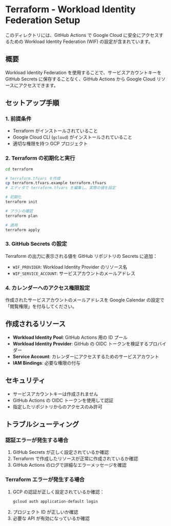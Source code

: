 # Terraform - Workload Identity Federation Setup

このディレクトリには、GitHub Actions で Google Cloud に安全にアクセスするための Workload Identity Federation (WIF) の設定が含まれています。

## 概要

Workload Identity Federation を使用することで、サービスアカウントキーを GitHub Secrets に保存することなく、GitHub Actions から Google Cloud リソースにアクセスできます。

## セットアップ手順

### 1. 前提条件

- Terraform がインストールされていること
- Google Cloud CLI (`gcloud`) がインストールされていること
- 適切な権限を持つ GCP プロジェクト

### 2. Terraform の初期化と実行

```bash
cd terraform

# terraform.tfvars を作成
cp terraform.tfvars.example terraform.tfvars
# エディタで terraform.tfvars を編集し、実際の値を設定

# 初期化
terraform init

# プランの確認
terraform plan

# 適用
terraform apply
```

### 3. GitHub Secrets の設定

Terraform の出力に表示される値を GitHub リポジトリの Secrets に追加：

- `WIF_PROVIDER`: Workload Identity Provider のリソース名
- `WIF_SERVICE_ACCOUNT`: サービスアカウントのメールアドレス

### 4. カレンダーへのアクセス権限設定

作成されたサービスアカウントのメールアドレスを Google Calendar の設定で「閲覧権限」を付与してください。

## 作成されるリソース

- **Workload Identity Pool**: GitHub Actions 用の ID プール
- **Workload Identity Provider**: GitHub の OIDC トークンを検証するプロバイダー
- **Service Account**: カレンダーにアクセスするためのサービスアカウント
- **IAM Bindings**: 必要な権限の付与

## セキュリティ

- サービスアカウントキーは作成されません
- GitHub Actions の OIDC トークンを使用して認証
- 指定したリポジトリからのアクセスのみ許可

## トラブルシューティング

### 認証エラーが発生する場合

1. GitHub Secrets が正しく設定されているか確認
2. Terraform で作成したリソースが正常に作成されているか確認
3. GitHub Actions のログで詳細なエラーメッセージを確認

### Terraform エラーが発生する場合

1. GCP の認証が正しく設定されているか確認：
   ```bash
   gcloud auth application-default login
   ```
2. プロジェクト ID が正しいか確認
3. 必要な API が有効になっているか確認